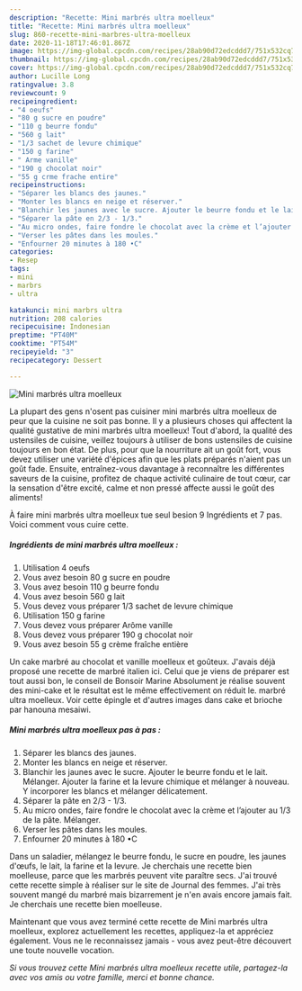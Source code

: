 ```yaml
---
description: "Recette: Mini marbrés ultra moelleux"
title: "Recette: Mini marbrés ultra moelleux"
slug: 860-recette-mini-marbres-ultra-moelleux
date: 2020-11-18T17:46:01.867Z
image: https://img-global.cpcdn.com/recipes/28ab90d72edcddd7/751x532cq70/mini-marbres-ultra-moelleux-photo-principale-de-la-recette.jpg
thumbnail: https://img-global.cpcdn.com/recipes/28ab90d72edcddd7/751x532cq70/mini-marbres-ultra-moelleux-photo-principale-de-la-recette.jpg
cover: https://img-global.cpcdn.com/recipes/28ab90d72edcddd7/751x532cq70/mini-marbres-ultra-moelleux-photo-principale-de-la-recette.jpg
author: Lucille Long
ratingvalue: 3.8
reviewcount: 9
recipeingredient:
- "4 oeufs"
- "80 g sucre en poudre"
- "110 g beurre fondu"
- "560 g lait"
- "1/3 sachet de levure chimique"
- "150 g farine"
- " Arme vanille"
- "190 g chocolat noir"
- "55 g crme frache entire"
recipeinstructions:
- "Séparer les blancs des jaunes."
- "Monter les blancs en neige et réserver."
- "Blanchir les jaunes avec le sucre. Ajouter le beurre fondu et le lait. Mélanger. Ajouter la farine et la levure chimique et mélanger à nouveau. Y incorporer les blancs et mélanger délicatement."
- "Séparer la pâte en 2/3 - 1/3."
- "Au micro ondes, faire fondre le chocolat avec la crème et l’ajouter au 1/3 de la pâte. Mélanger."
- "Verser les pâtes dans les moules."
- "Enfourner 20 minutes à 180 •C"
categories:
- Resep
tags:
- mini
- marbrs
- ultra

katakunci: mini marbrs ultra 
nutrition: 208 calories
recipecuisine: Indonesian
preptime: "PT40M"
cooktime: "PT54M"
recipeyield: "3"
recipecategory: Dessert

---
```



![Mini marbrés ultra moelleux](https://img-global.cpcdn.com/recipes/28ab90d72edcddd7/751x532cq70/mini-marbres-ultra-moelleux-photo-principale-de-la-recette.jpg)

La plupart des gens n'osent pas cuisiner mini marbrés ultra moelleux de peur que la cuisine ne soit pas bonne. Il y a plusieurs choses qui affectent la qualité gustative de mini marbrés ultra moelleux! Tout d'abord, la qualité des ustensiles de cuisine, veillez toujours à utiliser de bons ustensiles de cuisine toujours en bon état. De plus, pour que la nourriture ait un goût fort, vous devez utiliser une variété d'épices afin que les plats préparés n'aient pas un goût fade. Ensuite, entraînez-vous davantage à reconnaître les différentes saveurs de la cuisine, profitez de chaque activité culinaire de tout cœur, car la sensation d'être excité, calme et non pressé affecte aussi le goût des aliments!

<!--inarticleads1-->

À faire mini marbrés ultra moelleux tue seul besion 9 Ingrédients et 7 pas. Voici comment vous cuire cette.

##### Ingrédients de mini marbrés ultra moelleux :

1. Utilisation 4 oeufs
1. Vous avez besoin 80 g sucre en poudre
1. Vous avez besoin 110 g beurre fondu
1. Vous avez besoin 560 g lait
1. Vous devez vous préparer 1/3 sachet de levure chimique
1. Utilisation 150 g farine
1. Vous devez vous préparer  Arôme vanille
1. Vous devez vous préparer 190 g chocolat noir
1. Vous avez besoin 55 g crème fraîche entière


Un cake marbré au chocolat et vanille moelleux et goûteux. J&#39;avais déjà proposé une recette de marbré italien ici. Celui que je viens de préparer est tout aussi bon, le conseil de Bonsoir Marine Absolument je réalise souvent des mini-cake et le résultat est le même effectivement on réduit le. marbré ultra moelleux. Voir cette épingle et d&#39;autres images dans cake et brioche par hanouna mesaiwi. 

<!--inarticleads2-->

##### Mini marbrés ultra moelleux pas à pas :

1. Séparer les blancs des jaunes.
1. Monter les blancs en neige et réserver.
1. Blanchir les jaunes avec le sucre. Ajouter le beurre fondu et le lait. Mélanger. Ajouter la farine et la levure chimique et mélanger à nouveau. Y incorporer les blancs et mélanger délicatement.
1. Séparer la pâte en 2/3 - 1/3.
1. Au micro ondes, faire fondre le chocolat avec la crème et l’ajouter au 1/3 de la pâte. Mélanger.
1. Verser les pâtes dans les moules.
1. Enfourner 20 minutes à 180 •C


Dans un saladier, mélangez le beurre fondu, le sucre en poudre, les jaunes d&#39;œufs, le lait, la farine et la levure. Je cherchais une recette bien moelleuse, parce que les marbrés peuvent vite paraître secs. J&#39;ai trouvé cette recette simple à réaliser sur le site de Journal des femmes. J&#39;ai très souvent mangé du marbré mais bizarrement je n&#39;en avais encore jamais fait. Je cherchais une recette bien moelleuse. 

<!--inarticleads1-->

<p>
Maintenant que vous avez terminé cette recette de Mini marbrés ultra moelleux, explorez actuellement les recettes, appliquez-la et appréciez également. Vous ne le reconnaissez jamais - vous avez peut-être découvert une toute nouvelle vocation.
</p>

<p>
<i>Si vous trouvez cette Mini marbrés ultra moelleux recette utile, partagez-la avec vos amis ou votre famille, merci et bonne chance.</i>
</p>
